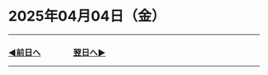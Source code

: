 # 2025年04月04日（金）

---

### [◀️前日へ](https://github.com/yuasys/chatty-journal/blob/main/2025/04/2025-04-03.md)&emsp;&emsp;&emsp;&emsp;[翌日へ▶️](https://github.com/yuasys/chatty-journal/blob/main/2025/04/2025-04-05.md)

---
